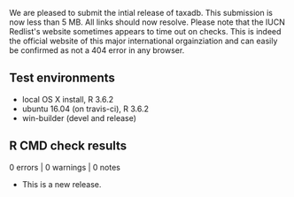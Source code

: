 We are pleased to submit the intial release of taxadb.  This submission is now less than 5 MB. All links should now resolve. Please note that the IUCN Redlist's website sometimes appears to time out on checks.  This is indeed the official website of this major international orgainziation and can easily be confirmed as not a 404 error in any browser.


## Test environments

* local OS X install, R 3.6.2
* ubuntu 16.04 (on travis-ci), R 3.6.2
* win-builder (devel and release)

## R CMD check results

0 errors | 0 warnings | 0 notes

* This is a new release.
